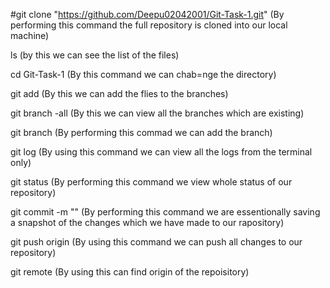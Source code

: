 #git clone "https://github.com/Deepu02042001/Git-Task-1.git" (By performing this command the full repository is cloned into our local machine)

ls (by this we can see the list of the files)

cd Git-Task-1 (By this command we can chab=nge the directory)

git add (By this we can add the flies to the branches)

git branch -all (By this we can view all the branches which are existing)

git branch (By performing this commad we can add the branch)

git log (By using this command we can view all the logs from the terminal only)

git status (By performing this command we view whole status of our repository)

git commit -m "" (By performing this command we are essentionally saving a snapshot of the changes which we have made to our rapository)

git push origin (By using this command we can push all changes to our repository)

git remote (By using this can find origin of the repoisitory)
